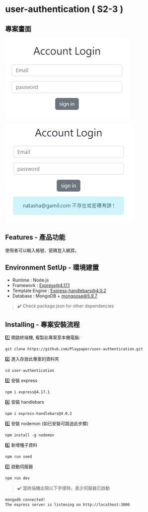 # user-authentication ( S2-3 )

## 專案畫面

![This is an image](https://github.com/Playpaper/user-authentication/blob/main/public/images/index.PNG)

![This is an image](https://github.com/Playpaper/user-authentication/blob/main/public/images/notFound.PNG)

## Features - 產品功能
使用者可以輸入帳號、密碼登入網頁。

## Environment SetUp - 環境建置
- Runtime : Node.js
- Framework : Express@4.17.1
- Template Engine : Express-handlebars@4.0.2
- Database : MongoDB + mongoose@5.9.7
> :heavy_check_mark: Check package.json for other dependencies

## Installing - 專案安裝流程
:one: 開啟終端機, 複製此專案至本機電腦:
```
git clone https://github.com/Playpaper/user-authentication.git
```
:two: 進入存放此專案的資料夾
```
cd user-authentication
```
:three: 安裝 express
```
npm i express@4.17.1
```
:four: 安裝 handlebars
```
npm i express-handlebars@4.0.2
```
:five: 安裝 nodemon (如已安裝可跳過此步驟)
```
npm install -g nodemon
```
:six: 新增種子資料
```
npm run seed
```
:seven: 啟動伺服器
```
npm run dev
```
> :heavy_check_mark: 當終端機出現以下字樣時，表示伺服器已啟動
```
mongodb connected!
The express server is listening on http://localhost:3000
```
